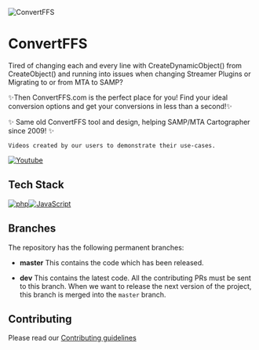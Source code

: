 ![ConvertFFS](https://cloud.piyush.ovh/index.php/s/GQKmKRqt2zDY5AB/preview)

# ConvertFFS

Tired of changing each and every line with CreateDynamicObject() from CreateObject() and running into issues when changing Streamer Plugins or Migrating to or from MTA to SAMP?

✨Then ConvertFFS.com is the perfect place for you! Find your ideal conversion options and get your conversions in less than a second!✨ 

✨ Same old ConvertFFS tool and design, helping SAMP/MTA Cartographer since 2009! ✨
  
`Videos created by our users to demonstrate their use-cases.`

[![Youtube](https://img.shields.io/badge/Youtube-FF4747?style=for-the-badge&logo=youtube&logoColor=white)](https://www.youtube.com/results?search_query=convertffs&sp=QgIIAQ%253D%253D)&nbsp;

## Tech Stack 



[![php](https://img.shields.io/badge/php-7.1+-blue?style=for-the-badge&logo=php&logoColor=white)](https://www.php.net/)[![JavaScript](https://img.shields.io/badge/JavaScript-release-orange?style=for-the-badge&logo=javascript&logoColor=orange)](https://www.javascript.com/)



## Branches

The repository has the following permanent branches:

 * **master** This contains the code which has been released.

 * **dev** This contains the latest code. All the contributing PRs must be sent to this branch. When we want to release the next version of the project, this branch is merged into the `master` branch.

## Contributing
Please read our [Contributing guidelines](https://github.com/diamondzxd/convertffs/blob/main/CONTRIBUTING.md)
